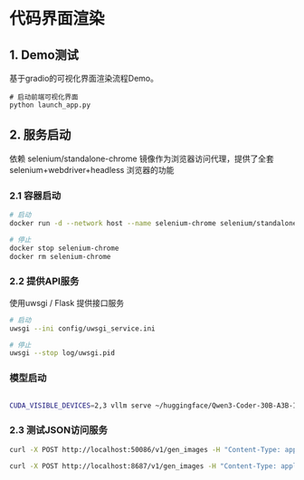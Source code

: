 # 代码界面渲染

## 1. Demo测试

基于gradio的可视化界面渲染流程Demo。

```shell
# 启动前端可视化界面
python launch_app.py
```


## 2. 服务启动

依赖 selenium/standalone-chrome 镜像作为浏览器访问代理，提供了全套 selenium+webdriver+headless 浏览器的功能

### 2.1 容器启动
``` bash
# 启动
docker run -d --network host --name selenium-chrome selenium/standalone-chrome

# 停止 
docker stop selenium-chrome
docker rm selenium-chrome
```

### 2.2 提供API服务
使用uwsgi / Flask 提供接口服务
``` bash
# 启动
uwsgi --ini config/uwsgi_service.ini

# 停止
uwsgi --stop log/uwsgi.pid
```


### 模型启动

``` bash

CUDA_VISIBLE_DEVICES=2,3 vllm serve ~/huggingface/Qwen3-Coder-30B-A3B-Instruct/  --port 8001  --gpu-memory-utilization 0.90  --served-model-name Qwen3 --enable_chunked_prefill --enable_prefix_caching

```


### 2.3 测试JSON访问服务

``` bash
curl -X POST http://localhost:50086/v1/gen_images -H "Content-Type: application/json"  -d @data.json

curl -X POST http://localhost:8687/v1/gen_images -H "Content-Type: application/json"  -d @test/data.json
```